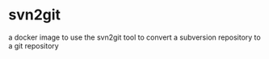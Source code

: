 # svn2git
a docker image to use the svn2git tool to convert a subversion repository to a git repository
